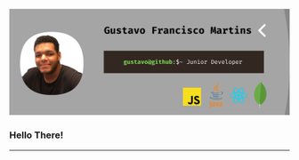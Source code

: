![banner](assets/banner.png "Main banner")
<div justify="center">
    <h3>Hello There!</h3>
</div>
<hr/>